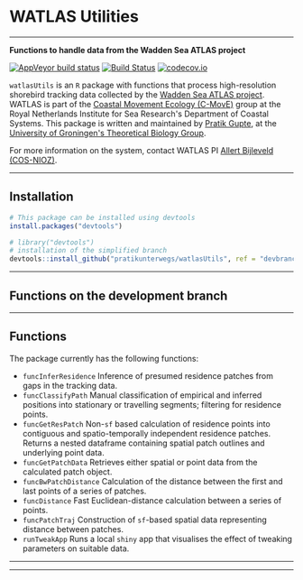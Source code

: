 # WATLAS Utilities

---

**Functions to handle data from the Wadden Sea ATLAS project**

<!-- badges: start -->
  [![AppVeyor build status](https://ci.appveyor.com/api/projects/status/github/pratikunterwegs/watlasUtils?branch=devbranch&svg=true)](https://ci.appveyor.com/project/pratikunterwegs/watlasUtils) [![Build Status](https://travis-ci.org/pratikunterwegs/watlasUtils.svg?branch=devbranch)](https://travis-ci.org/pratikunterwegs/watlasUtils) [![codecov.io](https://codecov.io/github/pratikunterwegs/watlasUtils/coverage.svg?branch=devbranch)](https://codecov.io/github/pratikunterwegs/watlasUtils/branch/master)
<!-- badges: end -->

`watlasUtils` is an `R` package with functions that process high-resolution shorebird tracking data collected by the [Wadden Sea ATLAS project](https://www.nioz.nl/en/about/cos/coastal-movement-ecology/shorebird-tracking/watlas-tracking-regional-movements). WATLAS is part of the [Coastal Movement Ecology (C-MovE)](https://www.nioz.nl/en/about/cos/coastal-movement-ecology) group at the Royal Netherlands Institute for Sea Research's Department of Coastal Systems. This package is written and maintained by [Pratik Gupte](https://www.rug.nl/staff/p.r.gupte), at the [University of Groningen's Theoretical Biology Group](https://www.rug.nl/research/gelifes/tres/).

For more information on the system, contact WATLAS PI [Allert Bijleveld (COS-NIOZ)](https://www.nioz.nl/en/about/organisation/staff/allert-bijleveld).

---

## Installation

```r
# This package can be installed using devtools
install.packages("devtools")

# library("devtools")
# installation of the simplified branch
devtools::install_github("pratikunterwegs/watlasUtils", ref = "devbranch")
```

---

## Functions on the development branch

---

## Functions

The package currently has the following functions:

  - `funcInferResidence` Inference of presumed residence patches from gaps in the tracking data.
  - `funcClassifyPath` Manual classification of empirical and inferred positions into stationary or travelling segments; filtering for residence points.
  - `funcGetResPatch` Non-`sf` based calculation of residence points into contiguous and spatio-temporally independent residence patches. Returns a nested dataframe containing spatial patch outlines and underlying point data.
  - `funcGetPatchData` Retrieves either spatial or point data from the calculated patch object.
  - `funcBwPatchDistance` Calculation of the distance between the first and last points of a series of patches.
  - `funcDistance` Fast Euclidean-distance calculation between a series of points.
  - `funcPatchTraj` Construction of `sf`-based spatial data representing distance between patches.
  - `runTweakApp` Runs a local `shiny` app that visualises the effect of tweaking parameters on suitable data. 


---

---